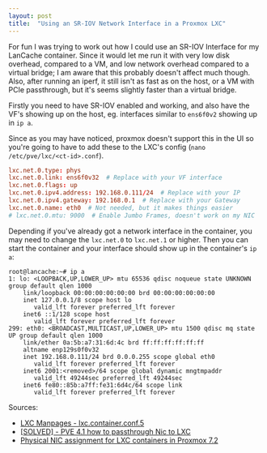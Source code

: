 ```yaml
---
layout: post
title:  "Using an SR-IOV Network Interface in a Proxmox LXC"
---
```


For fun I was trying to work out how I could use an SR-IOV Interface for my LanCache container. Since it would let me run it with very low disk overhead, compared to a VM, and low network overhead compared to a virtual bridge; I am aware that this probably doesn't affect much though.<!--more-->
Also, after running an iperf, it still isn't as fast as on the host, or a VM with PCIe passthrough, but it's seems slightly faster than a virtual bridge.

Firstly you need to have SR-IOV enabled and working, and also have the VF's showing up on the host, eg. interfaces similar to `ens6f0v2` showing up in `ip a`.

Since as you may have noticed, proxmox doesn't support this in the UI so you're going to have to add these to the LXC's config (`nano /etc/pve/lxc/<ct-id>.conf`).

```conf
lxc.net.0.type: phys
lxc.net.0.link: ens6f0v32  # Replace with your VF interface
lxc.net.0.flags: up
lxc.net.0.ipv4.address: 192.168.0.111/24  # Replace with your IP
lxc.net.0.ipv4.gateway: 192.168.0.1  # Replace with your Gateway
lxc.net.0.name: eth0  # Not needed, but it makes things easier
# lxc.net.0.mtu: 9000  # Enable Jumbo Frames, doesn't work on my NIC
```

Depending if you've already got a network interface in the container, you may need to change the `lxc.net.0` to `lxc.net.1` or higher. Then you can start the container and your interface should show up in the container's `ip a`:

```text
root@lancache:~# ip a
1: lo: <LOOPBACK,UP,LOWER_UP> mtu 65536 qdisc noqueue state UNKNOWN group default qlen 1000
    link/loopback 00:00:00:00:00:00 brd 00:00:00:00:00:00
    inet 127.0.0.1/8 scope host lo
       valid_lft forever preferred_lft forever
    inet6 ::1/128 scope host 
       valid_lft forever preferred_lft forever
299: eth0: <BROADCAST,MULTICAST,UP,LOWER_UP> mtu 1500 qdisc mq state UP group default qlen 1000
    link/ether 0a:5b:a7:31:6d:4c brd ff:ff:ff:ff:ff:ff
    altname enp129s0f0v32
    inet 192.168.0.111/24 brd 0.0.0.255 scope global eth0
       valid_lft forever preferred_lft forever
    inet6 2001:<removed>/64 scope global dynamic mngtmpaddr 
       valid_lft 49244sec preferred_lft 49244sec
    inet6 fe80::85b:a7ff:fe31:6d4c/64 scope link 
       valid_lft forever preferred_lft forever
```

Sources:
- [LXC Manpages - lxc.container.conf.5](https://linuxcontainers.org/lxc/manpages/man5/lxc.container.conf.5.html#lbAO)
- [[SOLVED] - PVE 4.1 how to passthrough Nic to LXC](https://forum.proxmox.com/threads/pve-4-1-how-to-passthrough-nic-to-lxc.25686/)
- [Physical NIC assignment for LXC containers in Proxmox 7.2](https://forum.proxmox.com/threads/physical-nic-assignment-for-lxc-containers-in-proxmox-7-2.109981/)
